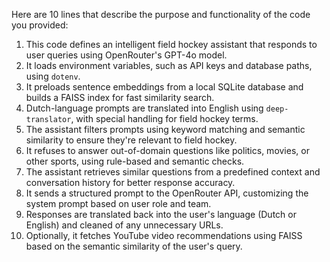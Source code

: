 Here are 10 lines that describe the purpose and functionality of the code you provided:

1. This code defines an intelligent field hockey assistant that responds to user queries using OpenRouter's GPT-4o model.
2. It loads environment variables, such as API keys and database paths, using `dotenv`.
3. It preloads sentence embeddings from a local SQLite database and builds a FAISS index for fast similarity search.
4. Dutch-language prompts are translated into English using `deep-translator`, with special handling for field hockey terms.
5. The assistant filters prompts using keyword matching and semantic similarity to ensure they're relevant to field hockey.
6. It refuses to answer out-of-domain questions like politics, movies, or other sports, using rule-based and semantic checks.
7. The assistant retrieves similar questions from a predefined context and conversation history for better response accuracy.
8. It sends a structured prompt to the OpenRouter API, customizing the system prompt based on user role and team.
9. Responses are translated back into the user's language (Dutch or English) and cleaned of any unnecessary URLs.
10. Optionally, it fetches YouTube video recommendations using FAISS based on the semantic similarity of the user's query.

